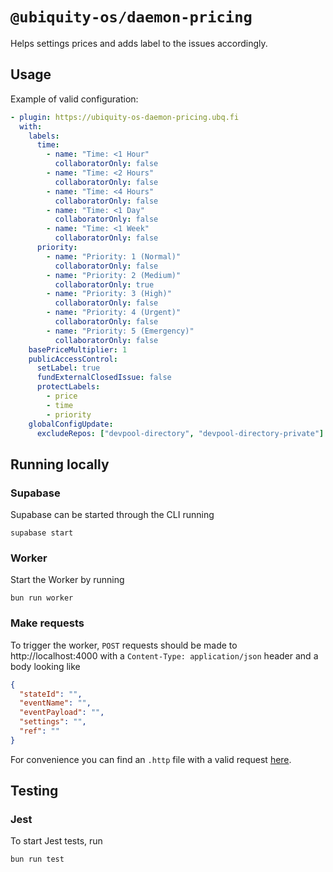 # `@ubiquity-os/daemon-pricing`

Helps settings prices and adds label to the issues accordingly.

## Usage

Example of valid configuration:

```yml
- plugin: https://ubiquity-os-daemon-pricing.ubq.fi
  with:
    labels:
      time:
        - name: "Time: <1 Hour"
          collaboratorOnly: false
        - name: "Time: <2 Hours"
          collaboratorOnly: false
        - name: "Time: <4 Hours"
          collaboratorOnly: false
        - name: "Time: <1 Day"
          collaboratorOnly: false
        - name: "Time: <1 Week"
          collaboratorOnly: false
      priority:
        - name: "Priority: 1 (Normal)"
          collaboratorOnly: false
        - name: "Priority: 2 (Medium)"
          collaboratorOnly: true
        - name: "Priority: 3 (High)"
          collaboratorOnly: false
        - name: "Priority: 4 (Urgent)"
          collaboratorOnly: false
        - name: "Priority: 5 (Emergency)"
          collaboratorOnly: false
    basePriceMultiplier: 1
    publicAccessControl:
      setLabel: true
      fundExternalClosedIssue: false
      protectLabels:
        - price
        - time
        - priority
    globalConfigUpdate:
      excludeRepos: ["devpool-directory", "devpool-directory-private"]
```

## Running locally

### Supabase

Supabase can be started through the CLI running

```shell
supabase start
```

### Worker

Start the Worker by running

```shell
bun run worker
```

### Make requests

To trigger the worker, `POST` requests should be made to http://localhost:4000 with a `Content-Type: application/json`
header and a body
looking like

```json
{
  "stateId": "",
  "eventName": "",
  "eventPayload": "",
  "settings": "",
  "ref": ""
}
```

For convenience you can find an `.http` file with a valid request [here](/tests/http/request.http).

## Testing

### Jest

To start Jest tests, run

```shell
bun run test
```
